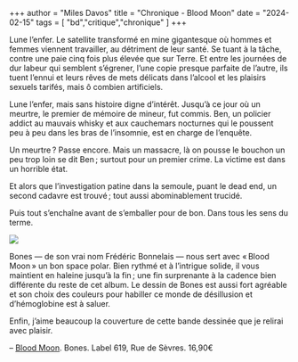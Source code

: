+++
author = "Miles Davos"
title = "Chronique - Blood Moon"
date = "2024-02-15"
tags = [
    "bd","critique","chronique"
]
+++

Lune l’enfer. Le satellite transformé en mine gigantesque où hommes et femmes viennent travailler, au détriment de leur santé. Se tuant à la tâche, contre une paie cinq fois plus élevée que sur Terre. Et entre les journées de dur labeur qui semblent s’égrener, l’une copie presque parfaite de l’autre, ils tuent l’ennui et leurs rêves de mets délicats dans l’alcool et les plaisirs sexuels tarifés, mais ô combien artificiels.

Lune l’enfer, mais sans histoire digne d’intérêt. Jusqu’à ce jour où un meurtre, le premier de mémoire de mineur, fut commis. Ben, un policier addict au mauvais whisky et aux cauchemars nocturnes qui le poussent peu à peu dans les bras de l’insomnie, est en charge de l’enquête.

Un meurtre ? Passe encore. Mais un massacre, là on pousse le bouchon un peu trop loin se dit Ben ; surtout pour un premier crime. La victime est dans un horrible état.

Et alors que l’investigation patine dans la semoule, puant le dead end, un second cadavre est trouvé ; tout aussi abominablement trucidé.

Puis tout s’enchaîne avant de s’emballer pour de bon. Dans tous les sens du terme.

![](/images/blood-moon.jpeg)

Bones — de son vrai nom Frédéric Bonnelais — nous sert avec « Blood Moon » un bon space polar. Bien rythmé et à l’intrigue solide, il vous maintient en haleine jusqu’à la fin ; une fin surprenante à la cadence bien différente du reste de cet album. Le dessin de Bones est aussi fort agréable et son choix des couleurs pour habiller ce monde de désillusion et d’hémoglobine est à saluer.

Enfin, j’aime beaucoup la couverture de cette bande dessinée que je relirai avec plaisir.

–
[Blood Moon](https://www.editions-ruedesevres.fr/Blood-Moon). Bones. Label 619, Rue de Sèvres. 16,90€
